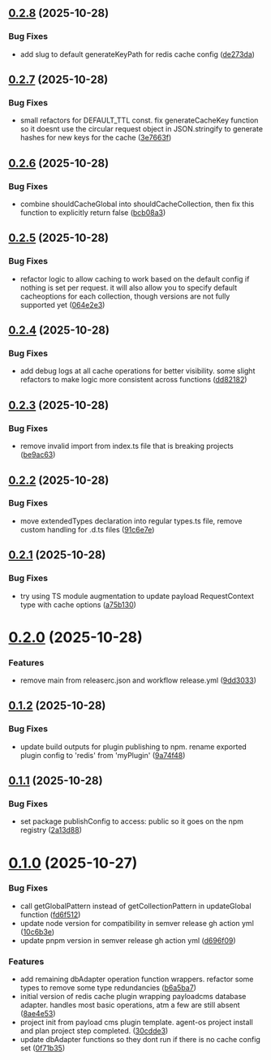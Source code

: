## [0.2.8](https://github.com/ianyimi/payloadcms-redis-plugin/compare/v0.2.7...v0.2.8) (2025-10-28)


### Bug Fixes

* add slug to default generateKeyPath for redis cache config ([de273da](https://github.com/ianyimi/payloadcms-redis-plugin/commit/de273daff2bab548ad5c251db061085d3f0a597d))

## [0.2.7](https://github.com/ianyimi/payloadcms-redis-plugin/compare/v0.2.6...v0.2.7) (2025-10-28)


### Bug Fixes

* small refactors for DEFAULT_TTL const. fix generateCacheKey function so it doesnt use the circular request object in JSON.stringify to generate hashes for new keys for the cache ([3e7663f](https://github.com/ianyimi/payloadcms-redis-plugin/commit/3e7663f3347c9557d472193564f977864adee168))

## [0.2.6](https://github.com/ianyimi/payloadcms-redis-plugin/compare/v0.2.5...v0.2.6) (2025-10-28)


### Bug Fixes

* combine shouldCacheGlobal into shouldCacheCollection, then fix this function to explicitly return false ([bcb08a3](https://github.com/ianyimi/payloadcms-redis-plugin/commit/bcb08a3f2b6c5cca1c78b2a65036c5f86aebf17a))

## [0.2.5](https://github.com/ianyimi/payloadcms-redis-plugin/compare/v0.2.4...v0.2.5) (2025-10-28)


### Bug Fixes

* refactor logic to allow caching to work based on the default config if nothing is set per request. it will also allow you to specify default cacheoptions for each collection, though versions are not fully supported yet ([064e2e3](https://github.com/ianyimi/payloadcms-redis-plugin/commit/064e2e300d56350c4884ca6065e1a547e4127fab))

## [0.2.4](https://github.com/ianyimi/payloadcms-redis-plugin/compare/v0.2.3...v0.2.4) (2025-10-28)


### Bug Fixes

* add debug logs at all cache operations for better visibility. some slight refactors to make logic more consistent across functions ([dd82182](https://github.com/ianyimi/payloadcms-redis-plugin/commit/dd82182347c91da3235d1ddb0d412779eca23a7e))

## [0.2.3](https://github.com/ianyimi/payloadcms-redis-plugin/compare/v0.2.2...v0.2.3) (2025-10-28)


### Bug Fixes

* remove invalid import from index.ts file that is breaking projects ([be9ac63](https://github.com/ianyimi/payloadcms-redis-plugin/commit/be9ac63b15b4aa4f92eac590b380c6fa31358b36))

## [0.2.2](https://github.com/ianyimi/payloadcms-redis-plugin/compare/v0.2.1...v0.2.2) (2025-10-28)


### Bug Fixes

* move extendedTypes declaration into regular types.ts file, remove custom handling for .d.ts files ([91c6e7e](https://github.com/ianyimi/payloadcms-redis-plugin/commit/91c6e7e99d8383ee3b9751f26d9cbb3bd03484e7))

## [0.2.1](https://github.com/ianyimi/payloadcms-redis-plugin/compare/v0.2.0...v0.2.1) (2025-10-28)


### Bug Fixes

* try using TS module augmentation to update payload RequestContext type with cache options ([a75b130](https://github.com/ianyimi/payloadcms-redis-plugin/commit/a75b13081e3eed060fdcbc74d826857aba58154f))

# [0.2.0](https://github.com/ianyimi/payloadcms-redis-plugin/compare/v0.1.2...v0.2.0) (2025-10-28)


### Features

* remove main from releaserc.json and workflow release.yml ([9dd3033](https://github.com/ianyimi/payloadcms-redis-plugin/commit/9dd30330b3ea6d3299d6faba274a8be90ac9dcd5))

## [0.1.2](https://github.com/ianyimi/payloadcms-redis-plugin/compare/v0.1.1...v0.1.2) (2025-10-28)


### Bug Fixes

* update build outputs for plugin publishing to npm. rename exported plugin config to 'redis' from 'myPlugin' ([9a74f48](https://github.com/ianyimi/payloadcms-redis-plugin/commit/9a74f4885804000e8ec200b8071cf66508126fdc))

## [0.1.1](https://github.com/ianyimi/payloadcms-redis-plugin/compare/v0.1.0...v0.1.1) (2025-10-28)


### Bug Fixes

* set package publishConfig to access: public so it goes on the npm registry ([2a13d88](https://github.com/ianyimi/payloadcms-redis-plugin/commit/2a13d88bf83f8bea3d8dca0e1084f5160f933f7b))

# [0.1.0](https://github.com/ianyimi/payloadcms-redis-plugin/compare/v0.0.0...v0.1.0) (2025-10-27)


### Bug Fixes

* call getGlobalPattern instead of getCollectionPattern in updateGlobal function ([fd6f512](https://github.com/ianyimi/payloadcms-redis-plugin/commit/fd6f5122b26a85f8d08e86e53217837619939374))
* update node version for compatibility in semver release gh action yml ([10c6b3e](https://github.com/ianyimi/payloadcms-redis-plugin/commit/10c6b3e43d381f8b9a8713d1efd0098246e19413))
* update pnpm version in semver release gh action yml ([d696f09](https://github.com/ianyimi/payloadcms-redis-plugin/commit/d696f0917ef8b2d43c7cd9429e5b344d5228b38e))


### Features

* add remaining dbAdapter operation function wrappers. refactor some types to remove some type redundancies ([b6a5ba7](https://github.com/ianyimi/payloadcms-redis-plugin/commit/b6a5ba754ba5d6c239a3d065434c75d65a819d85))
* initial version of redis cache plugin wrapping payloadcms database adapter. handles most basic operations, atm a few are still absent ([8ae4e53](https://github.com/ianyimi/payloadcms-redis-plugin/commit/8ae4e53fe424349d51a6a2f358e791196c3cb26d))
* project init from payload cms plugin template. agent-os project install and plan project step completed. ([30cdde3](https://github.com/ianyimi/payloadcms-redis-plugin/commit/30cdde3dc2bc267ed84f6c61f4e130ae39257fb1))
* update dbAdapter functions so they dont run if there is no cache config set ([0f71b35](https://github.com/ianyimi/payloadcms-redis-plugin/commit/0f71b35f8f3759ebad9c64e216104d2655ddd739))
